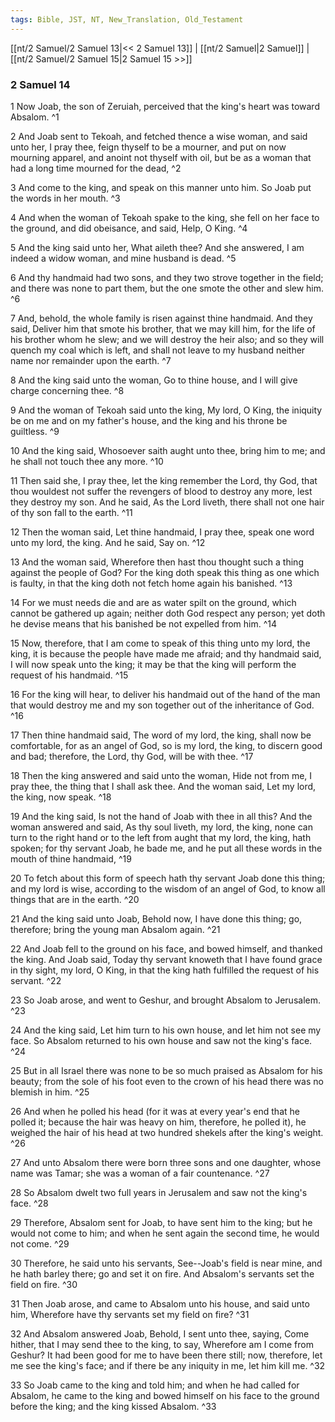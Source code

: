 ```yaml
---
tags: Bible, JST, NT, New_Translation, Old_Testament
---
```


[[nt/2 Samuel/2 Samuel 13|<< 2 Samuel 13]] | [[nt/2 Samuel|2 Samuel]] | [[nt/2 Samuel/2 Samuel 15|2 Samuel 15 >>]]

### 2 Samuel 14

1 Now Joab, the son of Zeruiah, perceived that the king\'s heart was toward Absalom.  ^1

2 And Joab sent to Tekoah, and fetched thence a wise woman, and said unto her, I pray thee, feign thyself to be a mourner, and put on now mourning apparel, and anoint not thyself with oil, but be as a woman that had a long time mourned for the dead,  ^2

3 And come to the king, and speak on this manner unto him. So Joab put the words in her mouth.  ^3

4 And when the woman of Tekoah spake to the king, she fell on her face to the ground, and did obeisance, and said, Help, O King.  ^4

5 And the king said unto her, What aileth thee? And she answered, I am indeed a widow woman, and mine husband is dead.  ^5

6 And thy handmaid had two sons, and they two strove together in the field; and there was none to part them, but the one smote the other and slew him.  ^6

7 And, behold, the whole family is risen against thine handmaid. And they said, Deliver him that smote his brother, that we may kill him, for the life of his brother whom he slew; and we will destroy the heir also; and so they will quench my coal which is left, and shall not leave to my husband neither name nor remainder upon the earth.  ^7

8 And the king said unto the woman, Go to thine house, and I will give charge concerning thee.  ^8

9 And the woman of Tekoah said unto the king, My lord, O King, the iniquity be on me and on my father\'s house, and the king and his throne be guiltless.  ^9

10 And the king said, Whosoever saith aught unto thee, bring him to me; and he shall not touch thee any more.  ^10

11 Then said she, I pray thee, let the king remember the Lord, thy God, that thou wouldest not suffer the revengers of blood to destroy any more, lest they destroy my son. And he said, As the Lord liveth, there shall not one hair of thy son fall to the earth.  ^11

12 Then the woman said, Let thine handmaid, I pray thee, speak one word unto my lord, the king. And he said, Say on.  ^12

13 And the woman said, Wherefore then hast thou thought such a thing against the people of God? For the king doth speak this thing as one which is faulty, in that the king doth not fetch home again his banished.  ^13

14 For we must needs die and are as water spilt on the ground, which cannot be gathered up again; neither doth God respect any person; yet doth he devise means that his banished be not expelled from him.  ^14

15 Now, therefore, that I am come to speak of this thing unto my lord, the king, it is because the people have made me afraid; and thy handmaid said, I will now speak unto the king; it may be that the king will perform the request of his handmaid.  ^15

16 For the king will hear, to deliver his handmaid out of the hand of the man that would destroy me and my son together out of the inheritance of God.  ^16

17 Then thine handmaid said, The word of my lord, the king, shall now be comfortable, for as an angel of God, so is my lord, the king, to discern good and bad; therefore, the Lord, thy God, will be with thee.  ^17

18 Then the king answered and said unto the woman, Hide not from me, I pray thee, the thing that I shall ask thee. And the woman said, Let my lord, the king, now speak.  ^18

19 And the king said, Is not the hand of Joab with thee in all this? And the woman answered and said, As thy soul liveth, my lord, the king, none can turn to the right hand or to the left from aught that my lord, the king, hath spoken; for thy servant Joab, he bade me, and he put all these words in the mouth of thine handmaid,  ^19

20 To fetch about this form of speech hath thy servant Joab done this thing; and my lord is wise, according to the wisdom of an angel of God, to know all things that are in the earth.  ^20

21 And the king said unto Joab, Behold now, I have done this thing; go, therefore; bring the young man Absalom again.  ^21

22 And Joab fell to the ground on his face, and bowed himself, and thanked the king. And Joab said, Today thy servant knoweth that I have found grace in thy sight, my lord, O King, in that the king hath fulfilled the request of his servant.  ^22

23 So Joab arose, and went to Geshur, and brought Absalom to Jerusalem.  ^23

24 And the king said, Let him turn to his own house, and let him not see my face. So Absalom returned to his own house and saw not the king\'s face.  ^24

25 But in all Israel there was none to be so much praised as Absalom for his beauty; from the sole of his foot even to the crown of his head there was no blemish in him.  ^25

26 And when he polled his head (for it was at every year\'s end that he polled it; because the hair was heavy on him, therefore, he polled it), he weighed the hair of his head at two hundred shekels after the king\'s weight.  ^26

27 And unto Absalom there were born three sons and one daughter, whose name was Tamar; she was a woman of a fair countenance.  ^27

28 So Absalom dwelt two full years in Jerusalem and saw not the king\'s face.  ^28

29 Therefore, Absalom sent for Joab, to have sent him to the king; but he would not come to him; and when he sent again the second time, he would not come.  ^29

30 Therefore, he said unto his servants, See\--Joab\'s field is near mine, and he hath barley there; go and set it on fire. And Absalom\'s servants set the field on fire.  ^30

31 Then Joab arose, and came to Absalom unto his house, and said unto him, Wherefore have thy servants set my field on fire?  ^31

32 And Absalom answered Joab, Behold, I sent unto thee, saying, Come hither, that I may send thee to the king, to say, Wherefore am I come from Geshur? It had been good for me to have been there still; now, therefore, let me see the king\'s face; and if there be any iniquity in me, let him kill me.  ^32

33 So Joab came to the king and told him; and when he had called for Absalom, he came to the king and bowed himself on his face to the ground before the king; and the king kissed Absalom.  ^33

 
